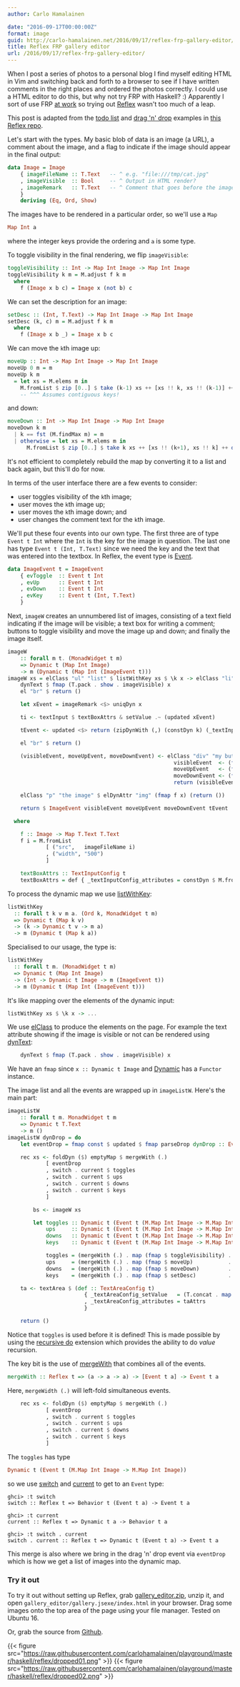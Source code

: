 ```yaml
---
author: Carlo Hamalainen

date: "2016-09-17T00:00:00Z"
format: image
guid: http://carlo-hamalainen.net/2016/09/17/reflex-frp-gallery-editor/
title: Reflex FRP gallery editor
url: /2016/09/17/reflex-frp-gallery-editor/
---
```



When I post a series of photos to a personal blog I find myself editing HTML in Vim and switching back and forth to a browser to see if I have written comments in the right places and ordered the photos correctly. I could use a HTML editor to do this, but why not try FRP with Haskell? :) Apparently I sort of use FRP [at work](https://www.reddit.com/r/haskell/comments/41icy5/haskell_developer_roles_at_standard_chartered/cz37u9f) so trying out [Reflex](https://github.com/reflex-frp/reflex-platform) wasn't too much of a leap.

This post is adapted from the [todo list](https://github.com/reflex-frp/reflex-examples/tree/master/BasicTodo) and [drag 'n' drop](https://github.com/reflex-frp/reflex-examples/tree/master/drag-and-drop) examples in [this Reflex repo](https://github.com/reflex-frp/reflex-examples).

Let's start with the types. My basic blob of data is an image (a URL), a comment about the image, and
a flag to indicate if the image should appear in the final output:

```haskell
data Image = Image
    { imageFileName :: T.Text   -- ^ e.g. "file:///tmp/cat.jpg"
    , imageVisible  :: Bool     -- ^ Output in HTML render?
    , imageRemark   :: T.Text   -- ^ Comment that goes before the image.
    }
    deriving (Eq, Ord, Show)
```

The images have to be rendered in a particular order, so we'll use a ``Map``

```haskell
Map Int a
```

where the integer keys provide the ordering and ``a`` is some type.

To toggle visibility in the final rendering, we flip ``imageVisible``:

```haskell
toggleVisibility :: Int -> Map Int Image -> Map Int Image
toggleVisibility k m = M.adjust f k m
  where
    f (Image x b c) = Image x (not b) c
```

We can set the description for an image:

```haskell
setDesc :: (Int, T.Text) -> Map Int Image -> Map Int Image
setDesc (k, c) m = M.adjust f k m
  where
    f (Image x b _) = Image x b c
```

We can move the ``k``th image up:

```haskell
moveUp :: Int -> Map Int Image -> Map Int Image
moveUp 0 m = m
moveUp k m
  = let xs = M.elems m in
    M.fromList $ zip [0..] $ take (k-1) xs ++ [xs !! k, xs !! (k-1)] ++ drop (k+1) xs
    -- ^^^ Assumes contiguous keys!
```

and down:

```haskell
moveDown :: Int -> Map Int Image -> Map Int Image
moveDown k m
  | k == fst (M.findMax m) = m
  | otherwise = let xs = M.elems m in
      M.fromList $ zip [0..] $ take k xs ++ [xs !! (k+1), xs !! k] ++ drop (k+2) xs
```

It's not efficient to completely rebuild the map by converting
it to a list and back again, but this'll do for now.

In terms of the user interface there are a few events to
consider:

* user toggles visibility of the ``k``th image;
* user moves the ``k``th image up;
* user moves the ``k``th image down; and
* user changes the comment text for the ``k``th image.

We'll put these four events into our own type. The first three are of
type ``Event t Int`` where the ``Int`` is the key for the
image in question. The last one has type ``Event t (Int, T.Text)``
since we need the key and the text that was entered into the textbox.
In Reflex, the event type is [Event](https://hackage.haskell.org/package/reflex-0.4.0/docs/Reflex-Class.html#t:Event).

```haskell
data ImageEvent t = ImageEvent
    { evToggle  :: Event t Int
    , evUp      :: Event t Int
    , evDown    :: Event t Int
    , evKey     :: Event t (Int, T.Text)
    }
```

Next, ``imageW`` creates an unnumbered list of images, consisting of
a text field indicating if the image will be visible; a text box for writing a comment;
buttons to toggle visibility and move the image up and down; and finally the image itself.

```haskell
imageW
    :: forall m t. (MonadWidget t m)
    => Dynamic t (Map Int Image)
    -> m (Dynamic t (Map Int (ImageEvent t)))
imageW xs = elClass "ul" "list" $ listWithKey xs $ \k x -> elClass "li" "element" $ do
    dynText $ fmap (T.pack . show . imageVisible) x
    el "br" $ return ()

    let xEvent = imageRemark <$> uniqDyn x

    ti <- textInput $ textBoxAttrs & setValue .~ (updated xEvent)

    tEvent <- updated <$> return (zipDynWith (,) (constDyn k) (_textInput_value ti))

    el "br" $ return ()

    (visibleEvent, moveUpEvent, moveDownEvent) <- elClass "div" "my buttons" $ do
                                                    visibleEvent  <- (fmap $ const k) <$> button "visible"
                                                    moveUpEvent   <- (fmap $ const k) <$> button "up"
                                                    moveDownEvent <- (fmap $ const k) <$> button "down"
                                                    return (visibleEvent, moveUpEvent, moveDownEvent)

    elClass "p" "the image" $ elDynAttr "img" (fmap f x) (return ())

    return $ ImageEvent visibleEvent moveUpEvent moveDownEvent tEvent

  where

    f :: Image -> Map T.Text T.Text
    f i = M.fromList
            [ ("src",   imageFileName i)
            , ("width", "500")
            ]

    textBoxAttrs :: TextInputConfig t
    textBoxAttrs = def { _textInputConfig_attributes = constDyn $ M.fromList [("size", "100")] }
```

To process the dynamic map
we use [listWithKey](https://hackage.haskell.org/package/reflex-dom-0.3/docs/Reflex-Dom-Widget-Basic.html#v:listWithKey):

```haskell
listWithKey
  :: forall t k v m a. (Ord k, MonadWidget t m)
  => Dynamic t (Map k v)
  -> (k -> Dynamic t v -> m a)
  -> m (Dynamic t (Map k a))
```

Specialised to our usage, the type is:

```haskell
listWithKey
  :: forall t m. (MonadWidget t m)
  => Dynamic t (Map Int Image)
  -> (Int -> Dynamic t Image -> m (ImageEvent t))
  -> m (Dynamic t (Map Int (ImageEvent t)))
```

It's like mapping over the elements of the dynamic input:

```haskell
listWithKey xs $ \k x -> ...
```

We use [elClass](https://hackage.haskell.org/package/reflex-dom-0.3/docs/Reflex-Dom-Widget-Basic.html#v:elClass) to
produce the elements on the page. For example the text attribute showing if the image is visible or not can be rendered
using [dynText](https://hackage.haskell.org/package/reflex-dom-0.3/docs/Reflex-Dom-Widget-Basic.html#v:dynText):

```haskell
    dynText $ fmap (T.pack . show . imageVisible) x
```

We have an ``fmap`` since ``x :: Dynamic t Image`` and [Dynamic](https://hackage.haskell.org/package/reflex-0.4.0/docs/Reflex-Dynamic.html#t:Dynamic)
has a ``Functor`` instance.

The image list and all the events are wrapped up in ``imageListW``. Here's the main part:

```haskell
imageListW
    :: forall t m. MonadWidget t m
    => Dynamic t T.Text
    -> m ()
imageListW dynDrop = do
    let eventDrop = fmap const $ updated $ fmap parseDrop dynDrop :: Event t (MM Image -> MM Image)

    rec xs <- foldDyn ($) emptyMap $ mergeWith (.)
            [ eventDrop
            , switch . current $ toggles
            , switch . current $ ups
            , switch . current $ downs
            , switch . current $ keys
            ]

        bs <- imageW xs

        let toggles :: Dynamic t (Event t (M.Map Int Image -> M.Map Int Image))
            ups     :: Dynamic t (Event t (M.Map Int Image -> M.Map Int Image))
            downs   :: Dynamic t (Event t (M.Map Int Image -> M.Map Int Image))
            keys    :: Dynamic t (Event t (M.Map Int Image -> M.Map Int Image))

            toggles = (mergeWith (.) . map (fmap $ toggleVisibility) . map evToggle . M.elems) <$> bs
            ups     = (mergeWith (.) . map (fmap $ moveUp)           . map evUp     . M.elems) <$> bs
            downs   = (mergeWith (.) . map (fmap $ moveDown)         . map evDown   . M.elems) <$> bs
            keys    = (mergeWith (.) . map (fmap $ setDesc)          . map evKey    . M.elems) <$> bs

    ta <- textArea $ (def :: TextAreaConfig t)
                        { _textAreaConfig_setValue   = (T.concat . map rawHTML . M.elems) <$> updated xs
                        , _textAreaConfig_attributes = taAttrs
                        }

    return ()
```

Notice that ``toggles`` is used before it is defined! This is made possible by
using the [recursive do](https://wiki.haskell.org/MonadFix) extension which provides
the ability to do _value_ recursion.

The key bit is the use
of [mergeWith](https://hackage.haskell.org/package/reflex-0.4.0/docs/Reflex-Class.html#v:mergeWith)
that combines all of the events.

```haskell
mergeWith :: Reflex t => (a -> a -> a) -> [Event t a] -> Event t a
```

Here, ``mergeWidth (.)`` will left-fold simultaneous events.

```haskell
    rec xs <- foldDyn ($) emptyMap $ mergeWith (.)
            [ eventDrop
            , switch . current $ toggles
            , switch . current $ ups
            , switch . current $ downs
            , switch . current $ keys
            ]
```

The ``toggles`` has type

```haskell
Dynamic t (Event t (M.Map Int Image -> M.Map Int Image))
```

so we use [switch](https://hackage.haskell.org/package/reflex-0.4.0/docs/Reflex-Class.html#v:switch)
and [current](https://hackage.haskell.org/package/reflex-0.4.0/docs/Reflex-Dynamic.html#v:current)
to get to an ``Event`` type:

```
ghci> :t switch
switch :: Reflex t => Behavior t (Event t a) -> Event t a

ghci> :t current
current :: Reflex t => Dynamic t a -> Behavior t a

ghci> :t switch . current
switch . current :: Reflex t => Dynamic t (Event t a) -> Event t a
```

This merge is also where we bring in the drag 'n' drop event via ``eventDrop`` which is how we get
a list of images into the dynamic map.

### Try it out

To try it out without setting up Reflex, grab [gallery_editor.zip](https://github.com/carlohamalainen/playground/raw/master/haskell/reflex/gallery_editor.zip), unzip it, and open ``gallery_editor/gallery.jsexe/index.html`` in your browser. Drag some images onto the top area of the page using your file manager. Tested on Ubuntu 16.

Or, grab the source from [Github](https://github.com/carlohamalainen/playground/tree/master/haskell/reflex).

{{< figure src="https://raw.githubusercontent.com/carlohamalainen/playground/master/haskell/reflex/dropped01.png" >}}
{{< figure src="https://raw.githubusercontent.com/carlohamalainen/playground/master/haskell/reflex/dropped02.png" >}}
